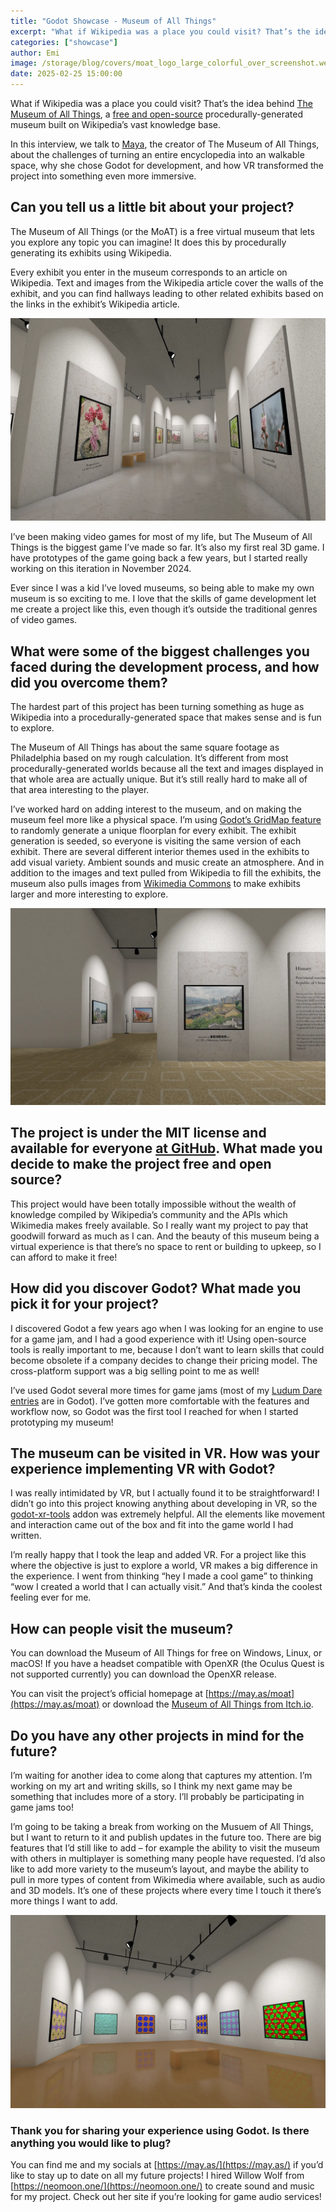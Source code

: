 ```yaml
---
title: "Godot Showcase - Museum of All Things"
excerpt: "What if Wikipedia was a place you could visit? That’s the idea behind The Museum of All Things, a free and open-source procedurally-generated museum built on Wikipedia’s vast knowledge base."
categories: ["showcase"]
author: Emi
image: /storage/blog/covers/moat_logo_large_colorful_over_screenshot.webp
date: 2025-02-25 15:00:00
---
```


What if Wikipedia was a place you could visit? That’s the idea behind [The Museum of All Things](https://may.as/moat), a [free and open-source](https://github.com/m4ym4y/museum-of-all-things) procedurally-generated museum built on Wikipedia’s vast knowledge base.

In this interview, we talk to [Maya](https://may.as), the creator of The Museum of All Things, about the challenges of turning an entire encyclopedia into an walkable space, why she chose Godot for development, and how VR transformed the project into something even more immersive.


## Can you tell us a little bit about your project?
The Museum of All Things (or the MoAT) is a free virtual museum that lets you explore any topic you can imagine! It does this by procedurally generating its exhibits using Wikipedia.

Every exhibit you enter in the museum corresponds to an article on Wikipedia. Text and images from the Wikipedia article cover the walls of the exhibit, and you can find hallways leading to other related exhibits based on the links in the exhibit’s Wikipedia article.

![A screenshot of the museum (article: Peach)](/storage/blog/moat/peach.webp)

I’ve been making video games for most of my life, but The Museum of All Things is the biggest game I’ve made so far. It’s also my first real 3D game. I have prototypes of the game going back a few years, but I started really working on this iteration in November 2024.

Ever since I was a kid I’ve loved museums, so being able to make my own museum is so exciting to me. I love that the skills of game development let me create a project like this, even though it’s outside the traditional genres of video games.

## What were some of the biggest challenges you faced during the development process, and how did you overcome them?
The hardest part of this project has been turning something as huge as Wikipedia into a procedurally-generated space that makes sense and is fun to explore.

The Museum of All Things has about the same square footage as Philadelphia based on my rough calculation. It’s different from most procedurally-generated worlds because all the text and images displayed in that whole area are actually unique. But it’s still really hard to make all of that area interesting to the player.

I’ve worked hard on adding interest to the museum, and on making the museum feel more like a physical space. I’m using [Godot’s GridMap feature](https://docs.godotengine.org/en/stable/tutorials/3d/using_gridmaps.html) to randomly generate a unique floorplan for every exhibit. The exhibit generation is seeded, so everyone is visiting the same version of each exhibit. There are several different interior themes used in the exhibits to add visual variety. Ambient sounds and music create an atmosphere. And in addition to the images and text pulled from Wikipedia to fill the exhibits, the museum also pulls images from [Wikimedia Commons](https://commons.wikimedia.org/wiki/Main_Page) to make exhibits larger and 
more interesting to explore.

![A screenshot of the museum (article: Chongqing)](/storage/blog/moat/chongqing.webp)


## The project is under the MIT license and available for everyone [at GitHub](https://github.com/m4ym4y/museum-of-all-things). What made you decide to make the project free and open source?
This project would have been totally impossible without the wealth of knowledge compiled by Wikipedia’s community and the APIs which Wikimedia makes freely available. So I really want my project to pay that goodwill forward as much as I can. And the beauty of this museum being a virtual experience is that there’s no space to rent or building to upkeep, so I can afford to make it free!

## How did you discover Godot? What made you pick it for your project?
I discovered Godot a few years ago when I was looking for an engine to use for a game jam, and I had a good experience with it! Using open-source tools is really important to me, because I don’t want to learn skills that could become obsolete if a company decides to change their pricing model. The cross-platform support was a big selling point to me as well!

I’ve used Godot several more times for game jams (most of my [Ludum Dare entries](https://ldjam.com/users/maymay/games) are in Godot). I’ve gotten more comfortable with the features and workflow now, so Godot was the first tool I reached for when I started prototyping my museum!

## The museum can be visited in VR. How was your experience implementing VR with Godot?
I was really intimidated by VR, but I actually found it to be straightforward! I didn’t go into this project knowing anything about developing in VR, so the [godot-xr-tools](https://github.com/GodotVR/godot-xr-tools) addon was extremely helpful. All the elements like movement and interaction came out of the box and fit into the game world I had written.

I’m really happy that I took the leap and added VR. For a project like this where the objective is just to explore a world, VR makes a big difference in the experience. I went from thinking “hey I made a cool game” to thinking “wow I created a world that I can actually visit.” And that’s kinda the coolest feeling ever for me.

## How can people visit the museum?
You can download the Museum of All Things for free on Windows, Linux, or macOS! If you have a headset compatible with OpenXR (the Oculus Quest is not supported currently) you can download the OpenXR release.

You can visit the project’s official homepage at [https://may.as/moat](https://may.as/moat) or download the [Museum of All Things from Itch.io](https://mayeclair.itch.io/museum-of-all-things).

## Do you have any other projects in mind for the future?
I’m waiting for another idea to come along that captures my attention. I’m working on my art and writing skills, so I think my next game may be something that includes more of a story. I’ll probably be participating in game jams too!

I’m going to be taking a break from working on the Musuem of All Things, but I want to return to it and publish updates in the future too. There are big features that I’d still like to add – for example the ability to visit the museum with others in multiplayer is something many people have requested. I’d also like to add more variety to the museum’s layout, and maybe the ability to pull in more types of content from Wikimedia where available, such as audio and 3D models. It’s one of these projects where every time I touch it there’s more things I want to add.

![A screenshot of the museum (article: Geometry)](/storage/blog/moat/geometry.webp)


### Thank you for sharing your experience using Godot. Is there anything you would like to plug?

You can find me and my socials at [https://may.as/](https://may.as/) if you’d like to stay up to date on all my future projects! I hired Willow Wolf from [https://neomoon.one/](https://neomoon.one/) to create sound and music for my project. Check out her site if you’re looking for game audio services!
